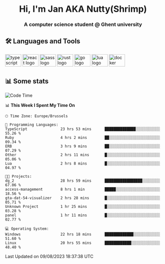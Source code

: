 <h1 align="center">Hi, I'm Jan AKA Nutty(Shrimp)</h1>
<h3 align="center">A computer science student @ Ghent university</h3>

<h2 align="left">🛠️ Languages and Tools</h2>

###

<div align="left">
  <img src="https://cdn.jsdelivr.net/gh/devicons/devicon/icons/typescript/typescript-original.svg" height="40" width="52" alt="typescript logo"  />
  <img src="https://cdn.jsdelivr.net/gh/devicons/devicon/icons/react/react-original.svg" height="40" width="52" alt="react logo"  />
  <img src="https://cdn.jsdelivr.net/gh/devicons/devicon/icons/sass/sass-original.svg" height="40" width="52" alt="sass logo"  />
  <img src="https://cdn.jsdelivr.net/gh/devicons/devicon/icons/rust/rust-plain.svg" height="40" width="52" alt="rust logo"  />
  <img src="https://cdn.jsdelivr.net/gh/devicons/devicon/icons/go/go-original.svg" height="40" width="52" alt="go logo"  />
  <img src="https://cdn.jsdelivr.net/gh/devicons/devicon/icons/lua/lua-original.svg" height="40" width="52" alt="lua logo"  />
  <img src="https://cdn.jsdelivr.net/gh/devicons/devicon/icons/docker/docker-original.svg" height="40" width="52" alt="docker logo"  />
</div>

<h2>📊 Some stats</h2>

<!--START_SECTION:waka-->
![Code Time](http://img.shields.io/badge/Code%20Time-3%2C511%20hrs%2029%20mins-blue)

📊 **This Week I Spent My Time On** 

```text
🕑︎ Time Zone: Europe/Brussels

💬 Programming Languages: 
TypeScript               23 hrs 53 mins      ██████████████░░░░░░░░░░░   55.26 % 
Ruby                     4 hrs 2 mins        ██░░░░░░░░░░░░░░░░░░░░░░░   09.34 % 
ERB                      3 hrs 9 mins        ██░░░░░░░░░░░░░░░░░░░░░░░   07.29 % 
Other                    2 hrs 11 mins       █░░░░░░░░░░░░░░░░░░░░░░░░   05.06 % 
Lua                      2 hrs 8 mins        █░░░░░░░░░░░░░░░░░░░░░░░░   04.97 % 

🐱‍💻 Projects: 
dg_2                     28 hrs 59 mins      █████████████████░░░░░░░░   67.06 % 
access-management        8 hrs 1 min         █████░░░░░░░░░░░░░░░░░░░░   18.56 % 
gta-dat-54-visualizer    2 hrs 28 mins       █░░░░░░░░░░░░░░░░░░░░░░░░   05.71 % 
Unknown Project          1 hr 25 mins        █░░░░░░░░░░░░░░░░░░░░░░░░   03.28 % 
panel                    1 hr 11 mins        █░░░░░░░░░░░░░░░░░░░░░░░░   02.77 % 

💻 Operating System: 
Windows                  22 hrs 18 mins      █████████████░░░░░░░░░░░░   51.60 % 
Linux                    20 hrs 55 mins      ████████████░░░░░░░░░░░░░   48.40 % 
```


 Last Updated on 09/08/2023 18:37:38 UTC
<!--END_SECTION:waka-->

